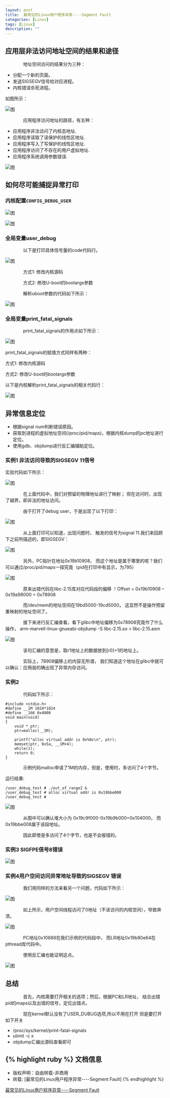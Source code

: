 ```yaml
---
layout: post
title:  最常见的Linux用户程序异常----Segment Fault
categories: [Linux]
tags: [Linux]
description: ""
---
```



## 应用层非法访问地址空间的结果和途径
&emsp;&emsp;&emsp;&emsp;地址空间访问的结果分为三种：

* 分配一个新的页面。 
* 发送SIGSEGV信号给对应进程。
* 内核错误杀死进程。

如图所示：

![图](/images/kernel/segment.png)

&emsp;&emsp;&emsp;&emsp;应用程序访问地址的路径，有五种：

* 应用程序非法访问了内核态地址.
* 应用程序读取了读保护的线性区地址.
* 应用程序写入了写保护的线性区地址.
* 应用程序访问了不存在的用户虚拟地址.
* 应用程序系统调用参数错误.

![图](/images/kernel/segment2.png)

## 如何尽可能捕捉异常打印
### 内核配置`CONFIG_DEBUG_USER`

![图](/images/kernel/segment3.png)

![图](/images/kernel/segment4.png)

### 全局变量user_debug 

&emsp;&emsp;&emsp;&emsp;以下是打印具体信号量的code代码行。

![图](/images/kernel/segment5.png)

&emsp;&emsp;&emsp;&emsp;方式1: 修改内核源码

&emsp;&emsp;&emsp;&emsp;方式2: 修改U-boot的bootargs参数

&emsp;&emsp;&emsp;&emsp;解析uboot参数的代码如下所示：

![图](/images/kernel/segment6.png)

### 全局变量print\_fatal_signals

&emsp;&emsp;&emsp;&emsp;print\_fatal_signals的作用点如下所示：

![图](/images/kernel/segment7.png)

print\_fatal_signals的赋值方式同样有两种：

方式1: 修改内核源码

方式2: 修改U-boot的bootargs参数

以下是内核解析print\_fatal_signals的相关代码行：

![图](/images/kernel/segment8.png)

## 异常信息定位

- 根据signal num判断错误原因。
- 获取到进程的虚拟地址空间(/proc/pid/maps)，根据内核dump的pc地址进行定位。
- 使用gdb、objdump进行反汇编辅助定位。

### 实例1 非法访问导致的SIGSEGV 11信号
实验代码如下所示：

![图](/images/kernel/segment9.png)

&emsp;&emsp;&emsp;&emsp;在上面代码中，我们对预留的物理地址进行了映射；
但在访问时，出现了越界，即非法的地址访问。

&emsp;&emsp;&emsp;&emsp;由于打开了debug user，于是出现了以下打印：

![图](/images/kernel/segment10.png)

&emsp;&emsp;&emsp;&emsp;从上面打印可以知道，出现问题时，
触发的信号为signal 11.我们来回顾下之前所描述的，即SIGSEGV：

![图](/images/kernel/segment11.png)

&emsp;&emsp;&emsp;&emsp;另外，PC指针在地址0x19b10908，
而这个地址是属于哪里的呢？我们可以通过/proc/pid/maps一探究竟（pid在打印中有显示，为795）

![图](/images/kernel/segment12.png)

&emsp;&emsp;&emsp;&emsp;原来出错代码在libc-2.15库对应代码段的偏移 
！Offset = 0x19b10908 – 0x19a98000 = 0x78908

&emsp;&emsp;&emsp;&emsp;而/dev/mem的地址空间在19bd5000-19cd5000，
这显然不是操作预留重映射的地址空间了。

&emsp;&emsp;&emsp;&emsp;接下来进行反汇编查看，看下glibc中地址偏移为0x78908究竟作了什么操作，
arm-marvell-linux-gnueabi-objdump -S libc-2.15.so > libc-2.15.asm

![图](/images/kernel/segment13.png)

&emsp;&emsp;&emsp;&emsp;该句汇编的意思是，取r1地址上的数据放到[r0]+1的地址上。

&emsp;&emsp;&emsp;&emsp;实际上，78908偏移上的内容无所谓，
我们知道这个地址在glibc中就可以确认：应用层的确出现了异常内存访问。

### 实例2
&emsp;&emsp;&emsp;&emsp;代码如下所示：

```
#include <stdio.h>
#define __1M 1024*1024
#define __16K 0x4000
void main(void)
{
    void * ptr;
    ptr=malloc(__1M);
    
    printf("alloc virtual addr is 0x%0x\n", ptr);
    memset(ptr, 0x5a, __1M+4);
    while(1);
    return 0;
}
```

&emsp;&emsp;&emsp;&emsp;示例代码malloc申请了1M的内存，但是，使用时，多访问了4个字节。

运行结果:

```
/user_debug_test # ./out_of_range2 &
/user_debug_test # alloc virtual addr is 0x19bbe008
/user_debug_test #
```
![图](/images/kernel/segment14.png)


&emsp;&emsp;&emsp;&emsp;从图中可以确认堆大小为 0x19c9f000-0x19b9b000=0x104000，
而0x19bbe008属于该段地址。

&emsp;&emsp;&emsp;&emsp;因此即使是多访问了4个字节，也是不会报错的。

### 实例3 SIGFPE信号8错误

![图](/images/kernel/segment15.png)

### 实例4用户空间访问异常地址导致的SIGSEGV 错误

&emsp;&emsp;&emsp;&emsp;我们用同样的方法来看另一个问题，代码如下所示：

![图](/images/kernel/segment16.png)

&emsp;&emsp;&emsp;&emsp;如上所示，用户空间线程访问了0地址（不该访问的内核空间），导致奔溃。

![图](/images/kernel/segment17.png)

&emsp;&emsp;&emsp;&emsp;PC地址0x10688在我们示例的代码段中，
而LR地址0x19b80e64在pthread库代码中。

&emsp;&emsp;&emsp;&emsp;使用反汇编也能证明这点。

![图](/images/kernel/segment18.png)

## 总结
&emsp;&emsp;&emsp;&emsp;首先，内核需要打开相关的选项；然后，根据PC和LR地址，
结合出错pid的maps以及出错的信号，定位出错点。

&emsp;&emsp;&emsp;&emsp;现在kernel默认没有了USER_DUBUG选项,所以不用在打开
但是要打开如下开关

* /proc/sys/kernel/print-fatal-signals 
* ulimit -c x
* objdump汇编出源码查看即可

{% highlight ruby %}
文档信息
--------------
* 版权声明：自由转载-非商用
* 转载: [最常见的Linux用户程序异常----Segment Fault]
{% endhighlight %}

[最常见的Linux用户程序异常----Segment Fault](http://rick_stone.leanote.com/post/%E6%9C%80%E5%B8%B8%E8%A7%81%E7%9A%84Linux%E7%94%A8%E6%88%B7%E7%A8%8B%E5%BA%8F%E5%BC%82%E5%B8%B8-Segment-Fault-2)

[jekyll]:      http://jekyllrb.com
[jekyll-gh]:   https://github.com/jekyll/jekyll
[jekyll-help]: https://github.com/jekyll/jekyll-help
